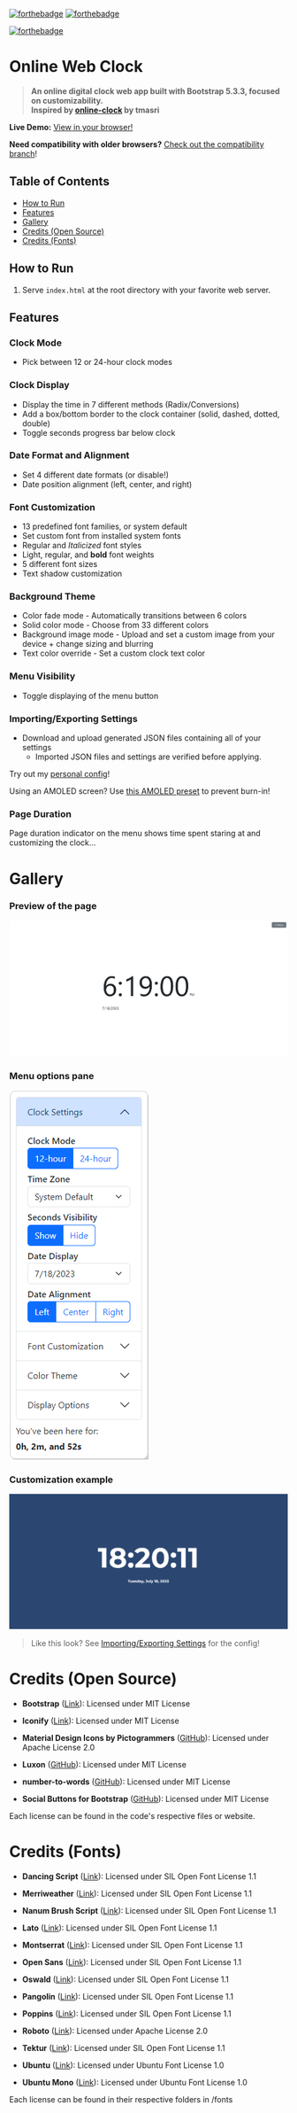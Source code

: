 [![forthebadge](https://forthebadge.com/images/badges/made-with-javascript.svg)](https://forthebadge.com)
[![forthebadge](https://forthebadge.com/images/badges/uses-html.svg)](https://forthebadge.com)

[![forthebadge](https://forthebadge.com/images/badges/works-on-my-machine-1.svg)](https://forthebadge.com)

# Online Web Clock
> **An online digital clock web app built with Bootstrap 5.3.3, focused on customizability.  
Inspired by [online-clock](https://github.com/tmasri/online-clock) by tmasri**

**Live Demo:** [View in your browser!](https://online-clock.pages.dev)

**Need compatibility with older browsers?** [Check out the compatibility branch](https://github.com/iKarTehFox/web-clock/tree/compatibility)!

## Table of Contents
- [How to Run](#how-to-run)
- [Features](#features)
- [Gallery](#gallery)
- [Credits (Open Source)](#credits-open-source)
- [Credits (Fonts)](#credits-fonts)

## How to Run
1. Serve `index.html` at the root directory with your favorite web server.

## Features

### Clock Mode
 - Pick between 12 or 24-hour clock modes
### Clock Display
 - Display the time in 7 different methods (Radix/Conversions)  
 - Add a box/bottom border to the clock container (solid, dashed, dotted, double)  
 - Toggle seconds progress bar below clock
### Date Format and Alignment
 - Set 4 different date formats (or disable!)  
 - Date position alignment (left, center, and right)
### Font Customization
 - 13 predefined font families, or system default  
 - Set custom font from installed system fonts  
 - Regular and _Italicized_ font styles  
 - Light, regular, and **bold** font weights  
 - 5 different font sizes  
 - Text shadow customization  
### Background Theme
 - Color fade mode - Automatically transitions between 6 colors  
 - Solid color mode - Choose from 33 different colors  
 - Background image mode - Upload and set a custom image from your device + change sizing and blurring  
 - Text color override - Set a custom clock text color
### Menu Visibility
 - Toggle displaying of the menu button
### Importing/Exporting Settings
 - Download and upload generated JSON files containing all of your settings  
   - Imported JSON files and settings are verified before applying.

 Try out my [personal config](/assets/usdonlineclock-preset.json)!  

 Using an AMOLED screen? Use [this AMOLED preset](/assets/usdonlineclock-amoled-preset.json) to prevent burn-in!  
### Page Duration
 Page duration indicator on the menu shows time spent staring at and customizing the clock...
 
# Gallery
### Preview of the page  
 ![A screenshot of the main web clock page. The time 6:19 PM and date of 7/18/2023 is shown against a white background.](/assets/images/main.png)  
### Menu options pane
 ![A screenshot of the menu options panel. The "Clock Settings" section is opened.](/assets/images/menu.png)  
### Customization example
 ![A screenshot of the main web clock page with many customizations applied, such as custom font, background color, and date format.](/assets/images/customizable.png)  
 > Like this look? See [Importing/Exporting Settings](#importingexporting-settings) for the config!
 
# Credits (Open Source)
 
- **Bootstrap** ([Link](https://getbootstrap.com/)): Licensed under MIT License
 
- **Iconify** ([Link](https://iconify.design)): Licensed under MIT License
 
- **Material Design Icons by Pictogrammers** ([GitHub](https://github.com/Templarian/MaterialDesign)): Licensed under Apache License 2.0
 
- **Luxon** ([GitHub](https://github.com/moment/luxon)): Licensed under MIT License
 
- **number-to-words** ([GitHub](https://github.com/marlun78/number-to-words)): Licensed under MIT License
 
- **Social Buttons for Bootstrap** ([GitHub](https://github.com/lipis/bootstrap-social)): Licensed under MIT License

Each license can be found in the code's respective files or website.
 
# Credits (Fonts)
 
- **Dancing Script** ([Link](https://fonts.google.com/specimen/Dancing+Script)): Licensed under SIL Open Font License 1.1

- **Merriweather** ([Link](https://fonts.google.com/specimen/Merriweather)): Licensed under SIL Open Font License 1.1

- **Nanum Brush Script** ([Link](https://fonts.google.com/specimen/Nanum+Brush+Script)): Licensed under SIL Open Font License 1.1
 
- **Lato** ([Link](https://fonts.google.com/specimen/Lato)): Licensed under SIL Open Font License 1.1
 
- **Montserrat** ([Link](https://fonts.google.com/specimen/Montserrat)): Licensed under SIL Open Font License 1.1
 
- **Open Sans** ([Link](https://fonts.google.com/specimen/Open+Sans)): Licensed under SIL Open Font License 1.1
 
- **Oswald** ([Link](https://fonts.google.com/specimen/Oswald)): Licensed under SIL Open Font License 1.1

- **Pangolin** ([Link](https://fonts.google.com/specimen/Pangolin)): Licensed under SIL Open Font License 1.1
 
- **Poppins** ([Link](https://fonts.google.com/specimen/Poppins)): Licensed under SIL Open Font License 1.1
 
- **Roboto** ([Link](https://fonts.google.com/specimen/Roboto)): Licensed under Apache License 2.0

- **Tektur** ([Link](https://fonts.google.com/specimen/Tektur)): Licensed under SIL Open Font License 1.1
 
- **Ubuntu** ([Link](https://fonts.google.com/specimen/Ubuntu)): Licensed under Ubuntu Font License 1.0
 
- **Ubuntu Mono** ([Link](https://fonts.google.com/specimen/Ubuntu+Mono)): Licensed under Ubuntu Font License 1.0
 
 Each license can be found in their respective folders in /fonts
